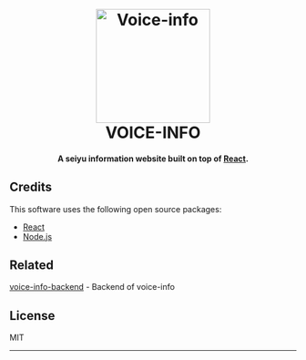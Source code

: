 
<h1 align="center">
  <br>
  <a href="https://voice-info.firebaseapp.com/"><img src="https://pbs.twimg.com/profile_images/1367079495589449730/sJMF3V2f_400x400.jpg" alt="Voice-info" width="200"></a>
  <br>
  VOICE-INFO
  <br>
</h1>

<h4 align="center">A seiyu information website built on top of <a href="https://reactjs.org/" target="_blank">React</a>.</h4>

## Credits

This software uses the following open source packages:

- [React](https://reactjs.org/)
- [Node.js](https://nodejs.org/)

## Related

[voice-info-backend](https://github.com/fjmtkzk0821/voice-info-backend) - Backend of voice-info

## License

MIT

---
